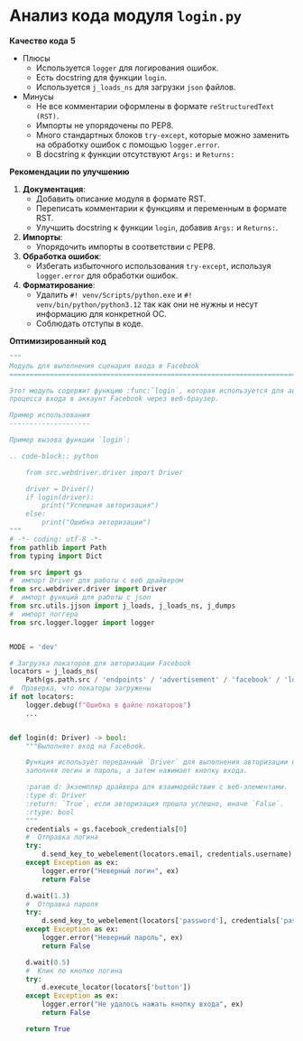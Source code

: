 # Анализ кода модуля `login.py`

**Качество кода**
**5**
-   Плюсы
    -   Используется `logger` для логирования ошибок.
    -   Есть docstring для функции `login`.
    -   Используется `j_loads_ns` для загрузки `json` файлов.
-   Минусы
    -   Не все комментарии оформлены в формате `reStructuredText (RST)`.
    -   Импорты не упорядочены по PEP8.
    -   Много стандартных блоков `try-except`, которые можно заменить на обработку ошибок с помощью `logger.error`.
    -   В docstring к функции  отсутствуют `Args:` и `Returns:`

**Рекомендации по улучшению**

1.  **Документация**:
    -   Добавить описание модуля в формате RST.
    -   Переписать комментарии к функциям и переменным в формате RST.
    -   Улучшить docstring к функции `login`, добавив `Args:` и `Returns:`.
2.  **Импорты**:
    -   Упорядочить импорты в соответствии с PEP8.
3.  **Обработка ошибок**:
    -   Избегать избыточного использования `try-except`, используя `logger.error` для обработки ошибок.
4.  **Форматирование**:
    -   Удалить `#! venv/Scripts/python.exe` и `#! venv/bin/python/python3.12` так как они не нужны и несут информацию для конкретной ОС.
    -   Соблюдать отступы в коде.

**Оптимизированный код**
```python
"""
Модуль для выполнения сценария входа в Facebook
=========================================================================================

Этот модуль содержит функцию :func:`login`, которая используется для автоматизации
процесса входа в аккаунт Facebook через веб-браузер.

Пример использования
--------------------

Пример вызова функции `login`:

.. code-block:: python

    from src.webdriver.driver import Driver

    driver = Driver()
    if login(driver):
        print("Успешная авторизация")
    else:
        print("Ошибка авторизации")
"""
# -*- coding: utf-8 -*-
from pathlib import Path
from typing import Dict

from src import gs
#  импорт Driver для работы с веб драйвером
from src.webdriver.driver import Driver
#  импорт функций для работы с json
from src.utils.jjson import j_loads, j_loads_ns, j_dumps
#  импорт логгера
from src.logger.logger import logger


MODE = 'dev'

# Загрузка локаторов для авторизации Facebook
locators = j_loads_ns(
    Path(gs.path.src / 'endpoints' / 'advertisement' / 'facebook' / 'locators' / 'login.json'))
#  Проверка, что локаторы загружены
if not locators:
    logger.debug(f"Ошибка в файле локаторов")
    ...


def login(d: Driver) -> bool:
    """Выполняет вход на Facebook.

    Функция использует переданный `Driver` для выполнения авторизации на Facebook,
    заполняя логин и пароль, а затем нажимает кнопку входа.

    :param d: Экземпляр драйвера для взаимодействия с веб-элементами.
    :type d: Driver
    :return: `True`, если авторизация прошла успешно, иначе `False`.
    :rtype: bool
    """
    credentials = gs.facebook_credentials[0]
    #  Отправка логина
    try:
        d.send_key_to_webelement(locators.email, credentials.username)
    except Exception as ex:
        logger.error("Неверный логин", ex)
        return False

    d.wait(1.3)
    #  Отправка пароля
    try:
        d.send_key_to_webelement(locators['password'], credentials['password'])
    except Exception as ex:
        logger.error("Неверный пароль", ex)
        return False

    d.wait(0.5)
    #  Клик по кнопке логина
    try:
        d.execute_locator(locators['button'])
    except Exception as ex:
        logger.error("Не удалось нажать кнопку входа", ex)
        return False

    return True
```